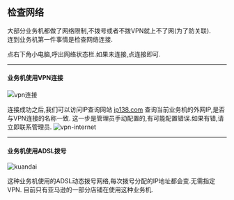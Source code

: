 ## 检查网络

大部分业务机都做了网络限制,不拨号或者不拨VPN就上不了网(为了防关联).  
连到业务机第一件事情是检查网络连接.

点右下角小电脑,呼出网络状态栏.如果未连接,点连接即可.
***
#### 业务机使用VPN连接
![vpn连接](http://img.qingyunkj.com/gitbook_netlogin/VPN%E6%8B%A8%E5%8F%B7.jpg)

连接成功之后,我们可以访问IP查询网站 [ip138.com](http://ip138.com) 查询当前业务机的外网IP,是否与VPN连接的名称一致.
这一步是管理员手动配置的,有可能配置错误.如果有错,请立即联系管理员.
![vpn-internet](http://img.qingyunkj.com/gitbook_netlogin/vpn_inetnet.jpg)

***
#### 业务机使用ADSL拨号

![kuandai](http://img.qingyunkj.com/gitbook_netlogin/kuandai.jpg)

这种业务机使用的ADSL动态拨号网络,每次拨号分配的IP地址都会变.无需指定VPN.
目前只有亚马逊的一部分店铺在使用这种业务机.